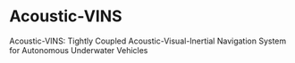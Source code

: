 # Acoustic-VINS
Acoustic-VINS: Tightly Coupled Acoustic-Visual-Inertial Navigation System for Autonomous Underwater Vehicles
